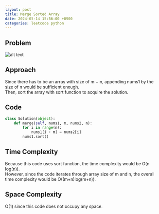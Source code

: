```yaml
---
layout: post
title: Merge Sorted Array
date: 2024-05-14 15:56:00 +0900
categories: leetcode python
---
```

## Problem
![alt text](/blog/public/img/MergeSortedArray.png)

## Approach
Since there has to be an array with size of m + n, appending nums1 by the size of n would be sufficient enough.  
Then, sort the array with sort function to acquire the solution.

## Code
```python
class Solution(object):
    def merge(self, nums1, m, nums2, n):
        for i in range(n):
            nums1[i + m] = nums2[i]
        nums1.sort()
```
## Time Complexity
Because this code uses sort function, the time complexity would be O(n log(n)).  
However, since the code iterates through array size of m and n, the overall time complexity would be O((m+n)log(m+n)).

## Space Complexity
O(1) since this code does not occupy any space.